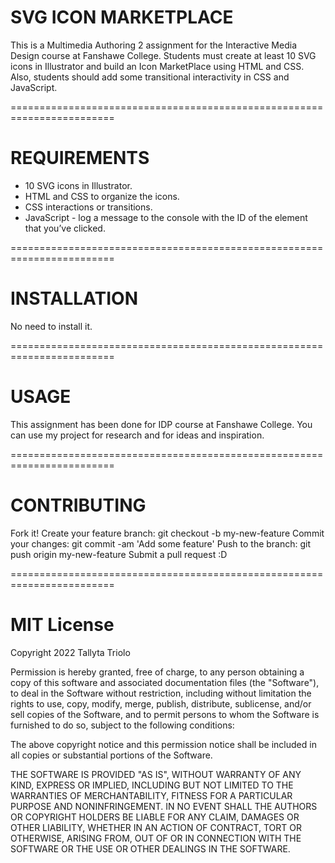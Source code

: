 # SVG ICON MARKETPLACE
This is a Multimedia Authoring 2 assignment for the Interactive Media Design course at Fanshawe College. Students must create at least 10 SVG icons in Illustrator and build an Icon MarketPlace using HTML and CSS. Also, students should add some transitional interactivity in CSS and JavaScript.

========================================================================

# REQUIREMENTS
- 10 SVG icons in Illustrator.
- HTML and CSS to organize the icons.
- CSS interactions or transitions.
- JavaScript - log a message to the console with the ID of the element that you’ve clicked.

========================================================================

# INSTALLATION
No need to install it.

========================================================================

# USAGE
This assignment has been done for IDP course at Fanshawe College. You can use my project for research and for ideas and inspiration.

========================================================================

# CONTRIBUTING
Fork it! Create your feature branch: git checkout -b my-new-feature Commit your changes: git commit -am 'Add some feature' Push to the branch: git push origin my-new-feature Submit a pull request :D

========================================================================

# MIT License
Copyright 2022 Tallyta Triolo

Permission is hereby granted, free of charge, to any person obtaining a copy of this software and associated documentation files (the "Software"), to deal in the Software without restriction, including without limitation the rights to use, copy, modify, merge, publish, distribute, sublicense, and/or sell copies of the Software, and to permit persons to whom the Software is furnished to do so, subject to the following conditions:

The above copyright notice and this permission notice shall be included in all copies or substantial portions of the Software.

THE SOFTWARE IS PROVIDED "AS IS", WITHOUT WARRANTY OF ANY KIND, EXPRESS OR IMPLIED, INCLUDING BUT NOT LIMITED TO THE WARRANTIES OF MERCHANTABILITY, FITNESS FOR A PARTICULAR PURPOSE AND NONINFRINGEMENT. IN NO EVENT SHALL THE AUTHORS OR COPYRIGHT HOLDERS BE LIABLE FOR ANY CLAIM, DAMAGES OR OTHER LIABILITY, WHETHER IN AN ACTION OF CONTRACT, TORT OR OTHERWISE, ARISING FROM, OUT OF OR IN CONNECTION WITH THE SOFTWARE OR THE USE OR OTHER DEALINGS IN THE SOFTWARE.
